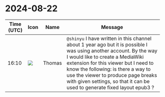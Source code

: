 # 2024-08-22

|Time (UTC)|Icon|Name|Message|
|---|---|---|---|
|16:10|![](https://secure.gravatar.com/avatar/2bd8fbddc91070f1f5d4d6a6cf960210.jpg?s=72&d=https%3A%2F%2Fa.slack-edge.com%2Fdf10d%2Fimg%2Favatars%2Fava_0016-72.png)|Thomas|`@shinyu` I have written in this channel about 1 year ago but it is possible I was using another account. By the way I would like to create a MediaWiki extension for this viewer but I need to know the following: is there a way to use the viewer to produce page breaks with given settings, so that it can be used to generate fixed layout epub3 ?|
